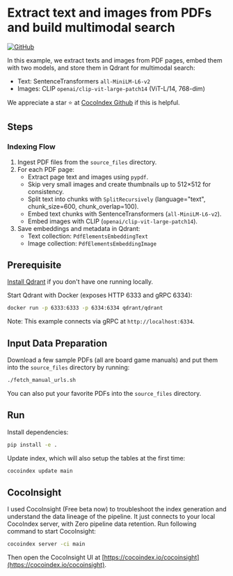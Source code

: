 # Extract text and images from PDFs and build multimodal search

[![GitHub](https://img.shields.io/github/stars/cocoindex-io/cocoindex?color=5B5BD6)](https://github.com/cocoindex-io/cocoindex)

In this example, we extract texts and images from PDF pages, embed them with two models, and store them in Qdrant for multimodal search:

- Text: SentenceTransformers `all-MiniLM-L6-v2`
- Images: CLIP `openai/clip-vit-large-patch14` (ViT-L/14, 768-dim)

We appreciate a star ⭐ at [CocoIndex Github](https://github.com/cocoindex-io/cocoindex) if this is helpful.

## Steps

### Indexing Flow

1. Ingest PDF files from the `source_files` directory.
2. For each PDF page:
   - Extract page text and images using `pypdf`.
   - Skip very small images and create thumbnails up to 512×512 for consistency.
   - Split text into chunks with `SplitRecursively` (language="text", chunk_size=600, chunk_overlap=100).
   - Embed text chunks with SentenceTransformers (`all-MiniLM-L6-v2`).
   - Embed images with CLIP (`openai/clip-vit-large-patch14`).
3. Save embeddings and metadata in Qdrant:
   - Text collection: `PdfElementsEmbeddingText`
   - Image collection: `PdfElementsEmbeddingImage`

## Prerequisite

[Install Qdrant](https://qdrant.tech/documentation/guides/installation/) if you don't have one running locally.

Start Qdrant with Docker (exposes HTTP 6333 and gRPC 6334):

```bash
docker run -p 6333:6333 -p 6334:6334 qdrant/qdrant
```

Note: This example connects via gRPC at `http://localhost:6334`.

## Input Data Preparation

Download a few sample PDFs (all are board game manuals) and put them into the `source_files` directory by running:

```bash
./fetch_manual_urls.sh
```

You can also put your favorite PDFs into the `source_files` directory.

## Run

Install dependencies:

```bash
pip install -e .
```

Update index, which will also setup the tables at the first time:

```bash
cocoindex update main
```

## CocoInsight

I used CocoInsight (Free beta now) to troubleshoot the index generation and understand the data lineage of the pipeline. It just connects to your local CocoIndex server, with Zero pipeline data retention. Run following command to start CocoInsight:

```bash
cocoindex server -ci main
```

Then open the CocoInsight UI at [https://cocoindex.io/cocoinsight](https://cocoindex.io/cocoinsight).
